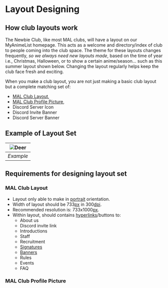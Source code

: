 # Layout Designing

## How club layouts work

The Newbie Club, like most MAL clubs, will have a layout on our MyAnimeList homepage. This acts as a welcome and directory/index of club to people coming into the club space.
The theme for these layouts changes frequently, *so we always need new layouts made*, based on the time of year i.e., Christmas, Halloween, or to show a certain anime/season… such as this summer layout shown below. Changing the layout regularly helps keep the club face fresh and exciting.

When you make a club layout, you are not just making a basic club layout but a complete matching set of:

* [MAL Club Layout](#mal-club-layout),
* [MAL Club Profile Picture](#mal-club-profile-picture),
* Discord Server Icon
* Discord Invite Banner
* Discord Server Banner

## Example of Layout Set

| ![Deer](https://live.staticflickr.com/3503/3968233929_e9da2ba49a_o_d.jpg) |
| :-: |
| *Example* |

## Requirements for designing layout set

### MAL Club Layout

* Layout only able to make in [portrait](glosarium.md#portrait) orientation.
* Width of layout should be 733[px](glosarium.md#pixel) in 300[dpi](glosarium.md#dots-per-inch-dpi).
* Recommended resolution is: 733x1000[px](glosarium.md#pixel).
* Within layout, should contains [hyperlinks](glosarium.md#hyperlink)/buttons to:
  * About us
  * Discord invite link
  * Introductions
  * Staff
  * Recruitment
  * [Signatures](gfx/signatures.md)
  * [Banners](gfx/banners.md)
  * Rules
  * Events
  * FAQ

### MAL Club Profile Picture